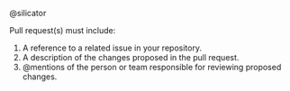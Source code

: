 @silicator

Pull request(s) must include:

1. A reference to a related issue in your repository.
2. A description of the changes proposed in the pull request.
3. @mentions of the person or team responsible for reviewing proposed changes.
